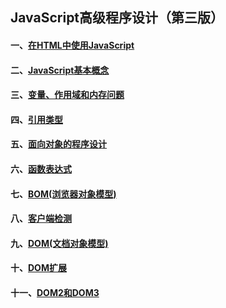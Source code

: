 ## JavaScript高级程序设计（第三版）

#### 一、[在HTML中使用JavaScript](https://github.com/EricZLin/Readingnotes/blob/master/book-1/chapter-1.md)

#### 二、[JavaScript基本概念](https://github.com/EricZLin/Readingnotes/blob/master/book-1/chapter-2.md)

#### 三、[变量、作用域和内存问题](https://github.com/EricZLin/Readingnotes/blob/master/book-1/chapter-3.md)

#### 四、[引用类型](https://github.com/EricZLin/Readingnotes/blob/master/book-1/chapter-4.md)

#### 五、[面向对象的程序设计](https://github.com/EricZLin/Readingnotes/blob/master/book-1/chapter-5.md)

#### 六、[函数表达式](https://github.com/EricZLin/Readingnotes/blob/master/book-1/chapter-6.md)

#### 七、[BOM(浏览器对象模型)](https://github.com/EricZLin/Readingnotes/blob/master/book-1/chapter-7.md)

#### 八、[客户端检测](https://github.com/EricZLin/Readingnotes/blob/master/book-1/chapter-8.md)

#### 九、[DOM(文档对象模型)](https://github.com/EricZLin/Readingnotes/blob/master/book-1/chapter-9.md)

#### 十、[DOM扩展](https://github.com/EricZLin/Readingnotes/blob/master/book-1/chapter-10.md)

#### 十一、[DOM2和DOM3](https://github.com/EricZLin/Readingnotes/blob/master/book-1/chapter-11.md)